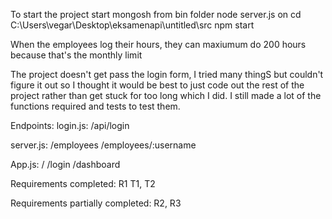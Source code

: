 
To start the project
start mongosh from bin folder
node server.js on cd C:\Users\vegar\Desktop\eksamenapi\untitled\src
npm start

When the employees log their hours, they can maxiumum do 200 hours because that's the monthly limit

The project doesn't get pass the login form, I tried many thingS but couldn't figure it out so I thought
it would be best to just code out the rest of the project rather than get stuck for too long which I did.
I still made a lot of the functions required and tests to test them.

Endpoints:
login.js:
/api/login 

server.js:
/employees 
/employees/:username 

App.js:
/ 
/login 
/dashboard

Requirements completed:
R1
T1, T2

Requirements partially completed:
R2, R3